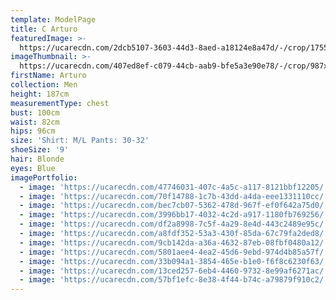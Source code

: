 ```yaml
---
template: ModelPage
title: C Arturo
featuredImage: >-
  https://ucarecdn.com/2dcb5107-3603-44d3-8aed-a18124e8a47d/-/crop/1755x1016/0,0/-/preview/
imageThumbnail: >-
  https://ucarecdn.com/407ed8ef-c079-44cb-aab9-bfe5a3e90e78/-/crop/987x1417/371,0/-/preview/
firstName: Arturo
collection: Men
height: 187cm
measurementType: chest
bust: 100cm
waist: 82cm
hips: 96cm
size: 'Shirt: M/L Pants: 30-32'
shoeSize: '9'
hair: Blonde
eyes: Blue
imagePortfolio:
  - image: 'https://ucarecdn.com/47746031-407c-4a5c-a117-8121bbf12205/'
  - image: 'https://ucarecdn.com/70f14788-1c7b-43dd-a4da-eee1331110cc/'
  - image: 'https://ucarecdn.com/bec7cb07-5362-478d-967f-ef0f642a75d0/'
  - image: 'https://ucarecdn.com/3996bb17-4032-4c2d-a917-1180fb769256/'
  - image: 'https://ucarecdn.com/df2a8998-7c5f-4a29-8e4d-443c2489e95c/'
  - image: 'https://ucarecdn.com/a8fdf352-53a3-430f-85da-67c79fa2ded8/'
  - image: 'https://ucarecdn.com/9cb142da-a36a-4632-87eb-08fbf0480a12/'
  - image: 'https://ucarecdn.com/5801aee4-4ea2-45d6-9ebd-974d4b85a57f/'
  - image: 'https://ucarecdn.com/33b094a1-3854-465e-b1e0-f6f8c6230f63/'
  - image: 'https://ucarecdn.com/13ced257-6eb4-4460-9732-8e99af6271ac/'
  - image: 'https://ucarecdn.com/57bf1efc-8e38-4f44-b74c-a79879f910c2/'
---
```


